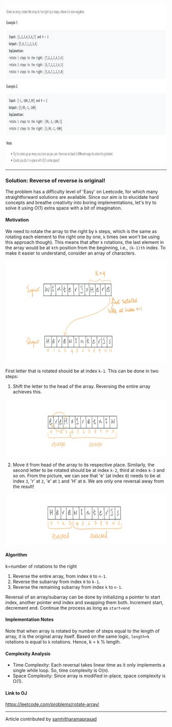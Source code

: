 <!-- Screenshot -->

<p align="center">
<img src="../../Images/Rotate-Array/screenshot.png" width="900" height="500">
</p>

<!-- Introduction -->


---
### Solution: Reverse of reverse is original! 
The problem has a difficulty level of 'Easy' on Leetcode, for which many straightforward solutions are available. Since our aim is to elucidate hard concepts and breathe creativity into boring implementations, let's try to solve it using O(1) extra space with a bit of imagination.

#### Motivation

<!-- basic motivation for the approach -->
We need to rotate the array to the right by `k` steps, which is the same as rotating each element to the right one by one, `k` times (we won't be using this approach though). This means that after `k` rotations, the last element in the array would be at `kth` position from the beginning, i.e., `(k-1)th` index. To make it easier to understand, consider an array of characters.

<p align="center">
<img src="../../Images/Rotate-Array/pic1.png" width="900" height="320">
</p>

First letter that is rotated should be at index `k-1`. This can be done in two steps:
1. Shift the letter to the head of the array. Reversing the entire array achieves this.
<p align="center">
<img src="../../Images/Rotate-Array/pic2.png" width="900" height="180">
</p>

2. Move it from head of the array to its respective place. 
 Similarly, the second letter to be rotated should be at index `k-2`, third at index `k-3` and so on. From the picture, we can see that  'e' (at index `0`) needs to be at index `3`, 'r' at `2`, 'e' at `1` and 'H' at `0`. We are only one reversal away from the result!
<p align="center">
<img src="../../Images/Rotate-Array/pic3.png" width="900" height="160">
</p>

#### Algorithm

<!-- stepwise algorithm details. May or may not include pseudo-code -->
k=number of rotations to the right
1. Reverse the entire array, from index `0` to `n-1`.
2. Reverse the subarray from index `0` to `k-1`.
3. Reverse the remaining subarray from index `k` to `n-1`.

Reversal of an array/subarray can be done by initializing a pointer to start index, another pointer end index and swapping them both. Increment start, decrement end. Continue the process as long as `start<end`

#### Implementation Notes

<!-- optional section -->
Note that when array is rotated by number of steps equal to the length of array, it is the original array itself. Based on the same logic, `length+k` rotations is equal to `k` rotations.
Hence, k = k % length.

#### Complexity Analysis

* Time Complexity: Each reversal takes linear time as it only implements a single while loop. So, time complexity is O(n).
* Space Complexity: Since array is modified in-place, space complexity is O(1).

#### Link to OJ

https://leetcode.com/problems/rotate-array/
<!-- Add link here if available -->

---
Article contributed by [samhitharamaprasad](https://github.com/samhitharamaprasad)
